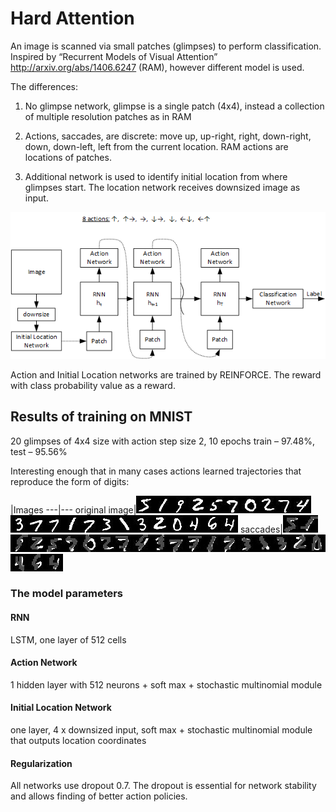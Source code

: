 # Hard Attention

An image is scanned via small patches (glimpses) to perform classification. Inspired by “Recurrent Models of Visual Attention” http://arxiv.org/abs/1406.6247 (RAM), however different model is used.

The differences:

1) No glimpse network, glimpse is a single patch (4x4), instead a collection of multiple resolution patches as in RAM

2) Actions, saccades, are discrete: move up, up-right, right, down-right, down, down-left, left from the current location. RAM actions are locations of patches.

3) Additional network is used to identify initial location from where glimpses start. The location network receives downsized image as input.

![alt tag](drawing.png)

Action and Initial Location networks are trained by REINFORCE. The reward with class probability value as a reward.

## Results of training on MNIST
20 glimpses of 4x4 size with action step size 2, 10 epochs
train – 97.48%, test – 95.56%

Interesting enough that in many cases actions learned trajectories that reproduce the form of digits:

 |Images
---|---
original image|![alt tag](samples/actions_1.jpg)![alt tag](samples/actions_4.jpg)![alt tag](samples/actions_20.jpg)![alt tag](samples/actions_26.jpg)![alt tag](samples/actions_48.jpg)![alt tag](samples/actions_53.jpg)![alt tag](samples/actions_57.jpg)![alt tag](samples/actions_77.jpg)![alt tag](samples/actions_85.jpg)![alt tag](samples/actions_90.jpg)![alt tag](samples/actions_99.jpg)![alt tag](samples/actions_102.jpg)![alt tag](samples/actions_104.jpg)![alt tag](samples/actions_106.jpg)![alt tag](samples/actions_124.jpg)![alt tag](samples/actions_131.jpg)![alt tag](samples/actions_135.jpg)![alt tag](samples/actions_137.jpg)![alt tag](samples/actions_188.jpg)![alt tag](samples/actions_217.jpg)![alt tag](samples/actions_218.jpg)![alt tag](samples/actions_239.jpg)![alt tag](samples/actions_315.jpg)
saccades|![alt tag](samples/actions_1-5.jpg)![alt tag](samples/actions_4-1.jpg)![alt tag](samples/actions_20-9.jpg)![alt tag](samples/actions_26-2.jpg)![alt tag](samples/actions_48-5.jpg)![alt tag](samples/actions_53-7.jpg)![alt tag](samples/actions_57-10.jpg)![alt tag](samples/actions_77-2.jpg)![alt tag](samples/actions_85-7.jpg)![alt tag](samples/actions_90-4.jpg)![alt tag](samples/actions_99-3.jpg)![alt tag](samples/actions_102-7.jpg)![alt tag](samples/actions_104-7.jpg)![alt tag](samples/actions_106-1.jpg)![alt tag](samples/actions_124-7.jpg)![alt tag](samples/actions_131-3.jpg)![alt tag](samples/actions_135-1.jpg)![alt tag](samples/actions_137-3.jpg)![alt tag](samples/actions_188-2.jpg)![alt tag](samples/actions_217-10.jpg)![alt tag](samples/actions_218-4.jpg)![alt tag](samples/actions_239-6.jpg)![alt tag](samples/actions_315-4.jpg)

### The model parameters
#### RNN
LSTM, one layer of 512 cells

#### Action Network
1 hidden layer with 512 neurons + soft max + stochastic multinomial module

#### Initial Location Network
one layer, 4 x downsized input, soft max + stochastic multinomial module that outputs location coordinates

#### Regularization
All networks use dropout 0.7. The dropout is essential for network stability and allows finding of better action policies.
